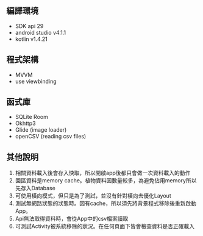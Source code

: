 ## 編譯環境
- SDK api 29
- android studio v4.1.1
- kotlin v1.4.21
## 程式架構
- MVVM
- use viewbinding
## 函式庫
- SQLite Room
- Okhttp3
- Glide (image loader)
- openCSV (reading csv files)
## 其他說明
1. 相關資料載入後會存入快取，所以開啟app後都只會做一次資料載入的動作
2. 園區資料是memory cache。植物資料因數量較多，為避免佔用memory所以先存入Database
3. 可使用橫向模式，但只是為了測試，並沒有針對橫向去優化Layout
4. 測試無網路狀態的狀態時。因有cache，所以須先將背景程式移除後重新啟動App。
5. Api無法取得資料時，會從App中的csv檔案讀取
6. 可測試Activity被系統移除的狀況。在任何頁面下皆會檢查資料是否正確載入
